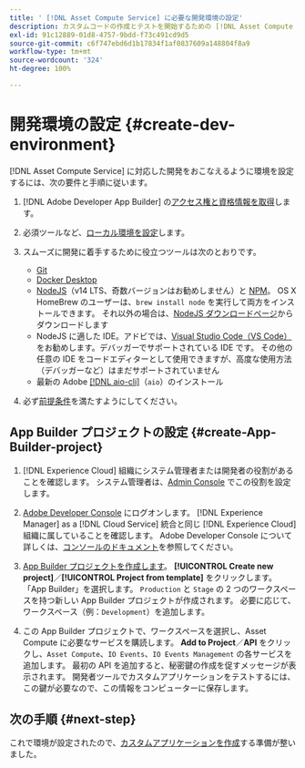 ```yaml
---
title: ' [!DNL Asset Compute Service] に必要な開発環境の設定'
description: カスタムコードの作成とテストを開始するための [!DNL Asset Compute Service] の開発環境の設定。
exl-id: 91c12889-01d8-4757-9bdd-f73c491cd9d5
source-git-commit: c6f747ebd6d1b17834f1af0837609a148804f8a9
workflow-type: tm+mt
source-wordcount: '324'
ht-degree: 100%

---
```


# 開発環境の設定 {#create-dev-environment}

[!DNL Asset Compute Service] に対応した開発をおこなえるように環境を設定するには、次の要件と手順に従います。

1. [!DNL Adobe Developer App Builder] の[アクセス権と資格情報を取得](https://developer.adobe.com/app-builder/docs/getting_started/#acquire-access-and-credentials)します。

1. 必須ツールなど、[ローカル環境を設定](https://developer.adobe.com/app-builder/docs/getting_started/#local-environment-set-up)します。

1. スムーズに開発に着手するために役立つツールは次のとおりです。

   * [Git](https://git-scm.com/)
   * [Docker Desktop](https://www.docker.com/get-started)
   * [NodeJS](https://nodejs.org)（v14 LTS、奇数バージョンはお勧めしません）と [NPM](https://www.npmjs.com)。 OS X HomeBrew のユーザーは、`brew install node` を実行して両方をインストールできます。 それ以外の場合は、[NodeJS ダウンロードページ](https://nodejs.org/ja/)からダウンロードします
   * NodeJS に適した IDE。アドビでは、[Visual Studio Code（VS Code）](https://code.visualstudio.com)をお勧めします。デバッガーでサポートされている IDE です。 その他の任意の IDE をコードエディターとして使用できますが、高度な使用方法（デバッガーなど）はまだサポートされていません
   * 最新の Adobe [[!DNL aio-cli]](https://github.com/adobe/aio-cli)（`aio`）のインストール
   <!-- - install using `npm install -g @adobe/aio-cli@7.1.0` -->

1. 必ず[前提条件](/help/using/understand-extensibility.md#prerequisites-and-provisioning)を満たすようにしてください。

<!--
>[!NOTE]
>
>For now, use [!DNL Adobe I/O] CLI v7.1.0 of and do not use [!DNL Adobe I/O] CLI v8.
-->

## App Builder プロジェクトの設定 {#create-App-Builder-project}

1. [!DNL Experience Cloud] 組織にシステム管理者または開発者の役割があることを確認します。 システム管理者は、[Admin Console](https://adminconsole.adobe.com/overview) でこの役割を設定します。

1. [Adobe Developer Console](https://developer.adobe.com/console/user/servicesandapis) にログオンします。 [!DNL Experience Manager] as a [!DNL Cloud Service] 統合と同じ [!DNL Experience Cloud] 組織に属していることを確認します。 Adobe Developer Console について詳しくは、[コンソールのドキュメント](https://developer.adobe.com/developer-console/docs/guides/)を参照してください。

1. [App Builder プロジェクトを作成します](https://developer.adobe.com/app-builder/docs/getting_started/first_app/)。 **[!UICONTROL Create new project]**／**[!UICONTROL Project from template]** をクリックします。 「App Builder」を選択します。 `Production` と `Stage` の 2 つのワークスペースを持つ新しい App Builder プロジェクトが作成されます。 必要に応じて、ワークスペース（例：`Development`）を追加します。

1. この App Builder プロジェクトで、ワークスペースを選択し、Asset Compute に必要なサービスを購読します。 **Add to Project**／**API** をクリックし、`Asset Compute`、`IO Events`、`IO Events Management` の各サービスを追加します。 最初の API を追加すると、秘密鍵の作成を促すメッセージが表示されます。 開発者ツールでカスタムアプリケーションをテストするには、この鍵が必要なので、この情報をコンピューターに保存します。

## 次の手順 {#next-step}

これで環境が設定されたので、[カスタムアプリケーションを作成](develop-custom-application.md)する準備が整いました。

<!-- More ideas:
 
* Any steps in the beginning that lead to gotchas later should be called out for caution? For example,
  * don't change some defaults initially
  * know risks when deviating from standard path
  * naming conventions to follow
  * Retrieve and format credentials (YAML file details)

TBD: When aio-cli v8 bugs are resolved, update the AIO CLI install command to remove v7.x reference and instruct users to use the latest version. See CQDOC-18346.

-->
